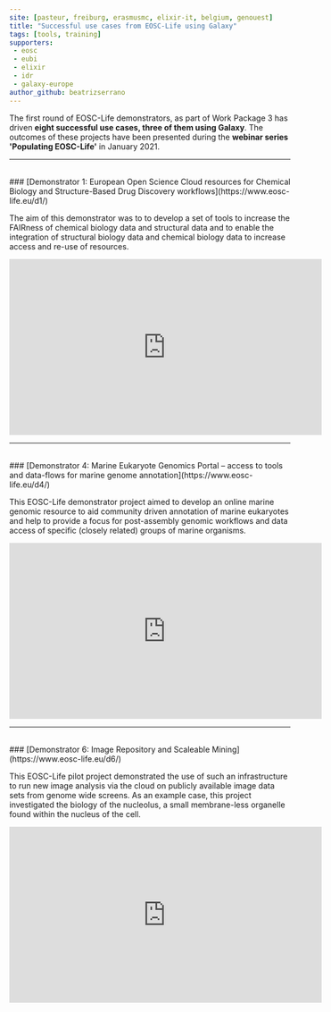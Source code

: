 ```yaml
---
site: [pasteur, freiburg, erasmusmc, elixir-it, belgium, genouest]
title: "Successful use cases from EOSC-Life using Galaxy"
tags: [tools, training]
supporters:
 - eosc
 - eubi
 - elixir
 - idr
 - galaxy-europe
author_github: beatrizserrano
---
```


The first round of EOSC-Life demonstrators, as part of Work Package 3 has driven __eight successful use cases, three of them using Galaxy__. The outcomes of these projects have been presented during the __webinar series 'Populating EOSC-Life'__ in January 2021. 

---

<br>
### [Demonstrator 1: European Open Science Cloud resources for Chemical Biology and Structure-Based Drug Discovery workflows](https://www.eosc-life.eu/d1/)


The aim of this demonstrator was to to develop a set of tools to increase the FAIRness of chemical biology data and structural data and to enable  the integration of structural biology data and chemical biology data to increase access and re-use of resources.

<iframe width="560" height="315" src="https://www.youtube.com/embed/qFZFw7PaG9Q" frameborder="0" allow="accelerometer; autoplay; clipboard-write; encrypted-media; gyroscope; picture-in-picture" allowfullscreen></iframe>

---

<br>
### [Demonstrator 4: Marine Eukaryote Genomics Portal – access to tools and data-flows for marine genome annotation](https://www.eosc-life.eu/d4/)

This EOSC-Life demonstrator project aimed to develop an online marine genomic resource to aid community driven annotation of marine eukaryotes and help to provide a focus for post-assembly genomic workflows and data access of specific (closely related) groups of marine organisms.

<iframe width="560" height="315" src="https://www.youtube.com/embed/Dw1jlqLOEJY" frameborder="0" allow="accelerometer; autoplay; clipboard-write; encrypted-media; gyroscope; picture-in-picture" allowfullscreen></iframe>

---

<br>
### [Demonstrator 6: Image Repository and Scaleable Mining](https://www.eosc-life.eu/d6/)

This EOSC-Life pilot project demonstrated the use of such an infrastructure to run new image analysis via the cloud on publicly available image data sets from genome wide screens. As an example case, this project investigated the biology of the nucleolus, a small membrane-less organelle found within the nucleus of the cell.


<iframe width="560" height="315" src="https://www.youtube.com/embed/PKQ53fhWbeM" frameborder="0" allow="accelerometer; autoplay; clipboard-write; encrypted-media; gyroscope; picture-in-picture" allowfullscreen></iframe>